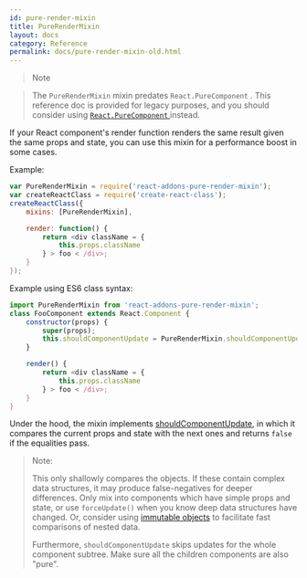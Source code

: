 ```yaml
---
id: pure-render-mixin
title: PureRenderMixin
layout: docs
category: Reference
permalink: docs/pure-render-mixin-old.html
---
```


> Note

> The `PureRenderMixin` mixin predates `React.PureComponent` . This reference doc is provided for legacy purposes, and you should consider using [ `React.PureComponent` ](/docs/react-api.html#reactpurecomponent) instead.

If your React component's render function renders the same result given the same props and state, you can use this mixin for a performance boost in some cases.

Example:

``` js
var PureRenderMixin = require('react-addons-pure-render-mixin');
var createReactClass = require('create-react-class');
createReactClass({
    mixins: [PureRenderMixin],

    render: function() {
        return <div className = {
            this.props.className
        } > foo < /div>;
    }
});
```

Example using ES6 class syntax:

``` js
import PureRenderMixin from 'react-addons-pure-render-mixin';
class FooComponent extends React.Component {
    constructor(props) {
        super(props);
        this.shouldComponentUpdate = PureRenderMixin.shouldComponentUpdate.bind(this);
    }

    render() {
        return <div className = {
            this.props.className
        } > foo < /div>;
    }
}
```

Under the hood, the mixin implements [shouldComponentUpdate](/docs/component-specs.html#updating-shouldcomponentupdate), in which it compares the current props and state with the next ones and returns `false` if the equalities pass.

> Note:
>
> This only shallowly compares the objects. If these contain complex data structures, it may produce false-negatives for deeper differences. Only mix into components which have simple props and state, or use `forceUpdate()` when you know deep data structures have changed. Or, consider using [immutable objects](https://facebook.github.io/immutable-js/) to facilitate fast comparisons of nested data.
>
> Furthermore, `shouldComponentUpdate` skips updates for the whole component subtree. Make sure all the children components are also "pure".
